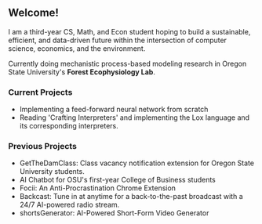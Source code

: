 ## Welcome!

I am a third-year CS, Math, and Econ student hoping to build a sustainable, efficient, and data-driven future within the intersection of computer science, economics, and the environment.

Currently doing mechanistic process-based modeling research in Oregon State University's **Forest Ecophysiology Lab**.

### Current Projects
* Implementing a feed-forward neural network from scratch
* Reading 'Crafting Interpreters' and implementing the Lox language and its corresponding interpreters.

### Previous Projects
* GetTheDamClass: Class vacancy notification extension for Oregon State University students.
* AI Chatbot for OSU's first-year College of Business students
* Focii: An Anti-Procrastination Chrome Extension
* Backcast: Tune in at anytime for a back-to-the-past broadcast with a 24/7 AI-powered radio stream.
* shortsGenerator: AI-Powered Short-Form Video Generator
